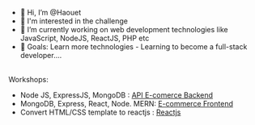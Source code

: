 - 👋 Hi, I’m @Haouet
- 👀 I'm interested in the challenge
- 🌱 I’m currently working on web development technologies like JavaScript, NodeJS, ReactJS, PHP etc
- 💞️ Goals: Learn more technologies - Learning to become a full-stack developer....
<br/>
Workshops: <br/>
<ul>
  <li> Node JS, ExpressJS, MongoDB : <a href="https://github.com/Haouet/ecomerce-api">API E-comerce Backend </a></li>
  <li> MongoDB, Express, React, Node. MERN: <a href="https://github.com/Haouet/Projet-react-node">E-commerce Frontend</a> 
  </li>
    <li>Convert HTML/CSS template to reactjs : <a href="https://github.com/Haouet/Convert-html-template-to-reactjs"> Reactjs </a></li>
</ul>



